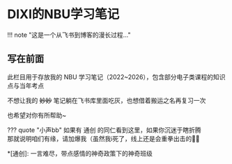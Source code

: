 

# DIXI的NBU学习笔记

<div id="progress-container">
  <div id="progress-bar"></div>
</div>

!!! note "这是一个从飞书到博客的漫长过程..."

## 写在前面  
  此栏目用于存放我的 NBU 学习笔记（2022~2026），包含部分电子类课程的知识点与当年考点  
  
  不想让我的 ~~妙妙~~ 笔记躺在飞书库里面吃灰，也想借着搬运之名再复习一次    
  
  也希望对你有所帮助~  

??? quote "小声bb"
    如果有 通创 的同仁看到这里，如果你沉迷于瞎折腾  
    那就说明咱们有缘，请加爆我（虽然我i死了，线上还是会重拳出击的🧙‍♀️

*[通创]: 一言难尽，带点感情的神奇政策下的神奇班级